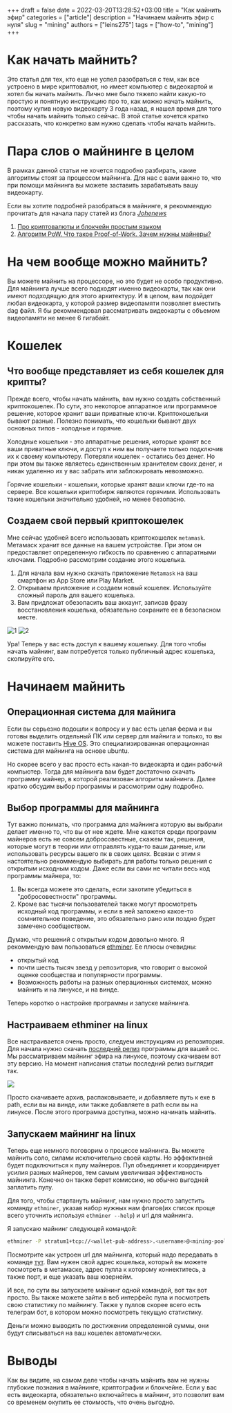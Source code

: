 +++ 
draft = false
date = 2022-03-20T13:28:52+03:00
title = "Как майнить эфир"
categories = ["article"]
description = "Начинаем майнить эфир с нуля"
slug = "mining"
authors = ["leins275"]
tags = ["how-to", "mining"]
+++
# Как начать майнить?

Это статья для тех, кто еще не успел разобраться с тем, как все устроено в мире криптовалют, но имеет компьютер с видеокартой и 
хотел бы начать майнить. Лично мне было тяжело найти какую-то простую и понятную инструкцию про то, как можно начать майнить, поэтому
купив новую видеокарту 3 года назад, я нашел время для того чтобы начать майнить только сейчас. В этой статье хочется кратко рассказать,
что конкретно вам нужно сделать чтобы начать майнить.

# Пара слов о майнинге в целом

В рамках данной статьи не хочется подробно разбирать, какие алгоритмы стоят за процессом майнинга. Для нас с вами важно то, что при
помощи майнинга вы можете заставить зарабатывать вашу видеокарту.

Если вы хотите подробней разобраться в майнинге, я рекоммендую прочитать для начала пару статей из блога [*Johenews*](https://www.youtube.com/channel/UCL4BwOrBEKggPyqsdVpraFg)
1. [Про криптовалюты и блокчейн простым языком](https://devpew.com/blog/cryptourrencies/)
2. [Алгоритм PoW. Что такое Proof-of-Work. Зачем нужны майнеры?](https://devpew.com/blog/pow/)

# На чем вообще можно майнить?

Вы можете майнить на процессоре, но это будет не особо продуктивно. Для майнинга лучше всего подходят именно видеокарты, так как
они имеют подходящую для этого архитектуру. И в целом, вам подойдет любая видеокарта, у которой размер видеопамяти позволяет вместить
dag файл. Я бы рекоммендовал рассматривать видеокарты с объемом видеопамяти не менее 6 гигабайт.

# Кошелек

## Что вообще представляет из себя кошелек для крипты?

Прежде всего, чтобы начать майнить, вам нужно создать собственный криптокошелек. По сути, это некоторое аппаратное или программное 
решение, которое хранит ваши приватные ключи.
Криптокошельки бывают разные. Полезно понимать, что кошельки бывают двух основных типов - холодные и горячие.

Холодные кошельки - это аппаратные решения, которые хранят все ваши приватные ключи, и доступ к ним вы получаете только подключив 
их к своему компьютеру. Потеряли кошелек - остались без денег. Но при этом вы также являетесь единственным хранителем своих денег,
и никак удаленно их у вас забрать или заблокировать невозможно.

Горячие кошельки - кошельки, которые хранят ваши ключи где-то на сервере. Все кошельки криптобирж являются горячими.
Использовать такие кошельки значительно удобней, но менее безопасно.

## Создаем свой первый криптокошелек

Мне сейчас удобней всего использовать криптокошелек `metamask`. Метамаск хранит все данные на вашем устройстве. При этом он предоставляет 
определенную гибкость по сравнению с аппаратными ключами. Подробно рассмотрим создание этого кошелька.
1. Для начала вам нужно скачать приложение `Metamask` на ваш смартфон из App Store или Play Market.
2. Открываем приложение и создаем новый кошелек. Используйте сложный пароль для вашего кошелька.
3. Вам придложат обезопасить ваш аккаунт, записав фразу восстановления кошелька, обязательно сохраните ее в безопасном месте.

![1](img/metamask_1.png)
![2](img/metamask_2.png)

Ура! Теперь у вас есть доступ к вашему кошельку. Для того чтобы начать майнинг, вам потребуется только публичный адрес кошелька, 
скопируйте его.

# Начинаем майнить

## Операционная система для майнига

Если вы серьезно подошли к вопросу и у вас есть целая ферма и вы готовы выделить отдельный ПК или сервер для майнига и только, то вы
можете поставить [Hive OS](https://hiveon.com/os_ru/). Это специализированная операционная система для майнинга на основе ubuntu.

Но скорее всего у вас просто есть какая-то видеокарта и один рабочий компьютер. Тогда для майнинга вам будет достаточно скачать программу
майнер, в которой реализован алгоритм майнинга. Далее кратко обсудим выбор программы и рассмотрим одну подробно.

## Выбор программы для майнинга

Тут важно понимать, что программа для майнинга которую вы выбрали делает именно то, что вы от нее ждете. Мне кажется среди программ 
майнеров есть не совсем добросовестные, скажем так, решения, которые могут в теории или отправлять куда-то ваши данные, или использовать
ресурсы вашего пк в своих целях. Всвязи с этим я настоятельно рекоммендую выбирать для работы только решения с открытым исходным кодом.
Даже если вы сами не читали весь код программы майнера, то:
1. Вы всегда можете это сделать, если захотите убедиться в "добросовестности" программы.
2. Кроме вас тысячи пользователей также могут просмотреть исходный код программы, и если в ней заложено какое-то сомнительное поведение,
это обязательно рано или поздно будет замечено сообществом.

Думаю, что решений с открытым кодом довольно много. Я рекоммендую вам пользоваться [ethminer](https://github.com/ethereum-mining/ethminer).
Ее плюсы очевидны:
 - открытый код
 - почти шесть тысяч звезд у репозитория, что говорит о высокой оценке сообщества и популярности программы.
 - Возможность работы на разных операционных системах, можно майнить и на линуксе, и на винде.

Теперь коротко о настройке программы и запуске майнинга. 

## Настраиваем ethminer на linux

Все настраивается очень просто, следуем инструкциям из репозитория. Для начала нужно скачать 
[последний релиз](https://github.com/ethereum-mining/ethminer/releases) программы для вашей ос. 
Мы рассматриваем майнинг эфира на линуксе, поэтому скачиваем вот эту версию. На момент написания статьи последний релиз выглядит так.

![](img/releases.png)

Просто скачиваете архив, распаковываете, и добавляете путь к exe в path, если вы на винде, или также добавляете в path если вы на линуксе.
После этого программа доступна, можно начинать майнить.

## Запускаем майнинг на linux

Теперь еще немного поговорим о процессе майнинга. Вы можете майнить соло, силами исключительно своей карты. Но эффективней будет 
подключиться к пулу майнеров. Пул объединяет и координирует усилия разных майнеров, тем самым увеличивая эффективность майнинга. 
Конечно он также берет комиссию, но обычно выгодней заплатить пулу.

Для того, чтобы стартануть майнинг, нам нужно просто запустить команду `ethminer`, указав набор нужных нам флагов(их список проще
всего уточнить используя `ethminer --help`) и url для майнинга.
 
Я запускаю майнинг следующей командой:
```bash
ethminer -P stratum1+tcp://<wallet-pub-address>.<username>@<mining-pool>:<port>
```

Посмотрите как устроен url для майнинга, который надо передавать в команде [тут](https://github.com/ethereum-mining/ethminer/blob/master/docs/POOL_EXAMPLES_ETH.md). Вам нужен свой адрес кошелька, который вы можете посмотреть в метамаске, адрес пулла к которому коннектитесь, 
а также порт, и еще указать ваш юзернейм. 

И все, по сути вы запускаете майнинг одной командой, вот так вот просто. Вы также можете зайти в веб интерфейс пула и посмотреть свою
статистику по майнингу. Также у пуллов скорее всего есть телеграм бот, в котором можно посмотреть текущую статистику. 

Деньги можно выводить по достижении определенной суммы, они будут списываться на ваш кошелек автоматически.

# Выводы

Как вы видите, на самом деле чтобы начать майнить вам не нужны глубокие познания в майнинге, криптографии и блокчейне. Если у вас есть
видеокарта, обязательно включайтесь в майнинг, это позволит вам со временем окупить ее стоимость, что очень выгодно.


